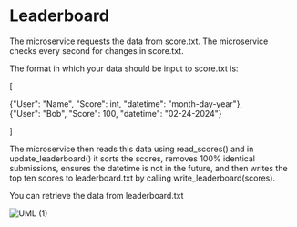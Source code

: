 # Leaderboard

The microservice requests the data from score.txt.
The microservice checks every second for changes in score.txt.

The format in which your data should be input to score.txt is:

[ <br />

{"User": "Name", "Score": int, "datetime": "month-day-year"}, <br />
{"User": "Bob", "Score": 100, "datetime": "02-24-2024"} <br />

]

The microservice then reads this data using read_scores() and in update_leaderboard() it sorts the scores, removes 100% identical
submissions, ensures the datetime is not in the future, and then writes the top ten scores to leaderboard.txt by calling
write_leaderboard(scores).

You can retrieve the data from leaderboard.txt

![UML (1)](https://github.com/Hannalore02/Leaderboard/assets/104226977/fad2a6a4-7f68-44af-8ff9-ac1865085803)
